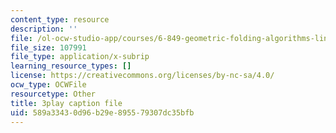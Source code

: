 ```yaml
---
content_type: resource
description: ''
file: /ol-ocw-studio-app/courses/6-849-geometric-folding-algorithms-linkages-origami-polyhedra-fall-2012/589a33430d96b29e895579307dc35bfb_PuUPnAkcNog.srt
file_size: 107991
file_type: application/x-subrip
learning_resource_types: []
license: https://creativecommons.org/licenses/by-nc-sa/4.0/
ocw_type: OCWFile
resourcetype: Other
title: 3play caption file
uid: 589a3343-0d96-b29e-8955-79307dc35bfb
---
```

